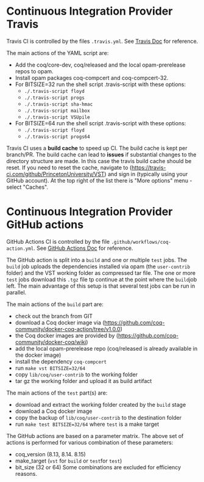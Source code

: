 # Continuous Integration Provider Travis

Travis CI is controlled by the files `.travis.yml`.
See [Travis Doc](https://docs.travis-ci.com) for reference.

The main actions of the YAML script are:

- Add the coq/core-dev, coq/released and the local opam-prerelease repos to opam.
- Install opam packages coq-compcert and coq-compcert-32.
- For BITSIZE=32 run the shell script .travis-script with these options:
  - `./.travis-script floyd`
  - `./.travis-script progs`
  - `./.travis-script sha-hmac`
  - `./.travis-script mailbox`
  - `./.travis-script VSUpile`
- For BITSIZE=64 run the shell script .travis-script with these options:
  - `./.travis-script floyd`
  - `./.travis-script progs64`

Travis CI uses a **build cache** to speed up CI.
The build cache is kept per branch/PR.
The build cache can lead to **issues** if substantial changes to the directory structure are made.
In this case the travis build cache should be reset.
If you need to reset the cache, navigate to (https://travis-ci.com/github/PrincetonUniversity/VST) and sign in (typically using your GitHub account).
At the top right of the list there is "More options" menu - select "Caches".

# Continuous Integration Provider GitHub actions

GitHub Actions CI is controlled by the file `.github/workflows/coq-action.yml`.
See [GitHub Actions Doc](https://docs.github.com/en/free-pro-team@latest/actions/reference/workflow-syntax-for-github-actions) for reference.

The GitHub action is split into a `build` and one or multiple `test` jobs.
The `build` job uploads the dependencies installed via opam (the `user-contrib` folder) and the
VST working folder as compressed tar file.
The one or more `test` jobs download this `.tgz` file tp continue at the point where the `build`job left.
The main advantage of this setup is that several test jobs can be run in parallel.

The main actions of the `build` part are:

- check out the branch from GIT
- download a Coq docker image via (https://github.com/coq-community/docker-coq-action/tree/v1.0.0)
- the Coq docker images are provided by (https://github.com/coq-community/docker-coq/wiki)
- add the local opam-prerelease repo (coq/released is already available in the docker image)
- install the dependency `coq-compcert`
- run `make vst BITSIZE=32/64`
- copy `lib/coq/user-contrib` to the working folder
- tar gz the working folder and upload it as build artifact

The main actions of the `test` part(s) are:

- download and extract the working folder created by the `build` stage
- download a Coq docker image
- copy the backup of `lib/coq/user-contrib` to the destination folder
- run `make test BITSIZE=32/64` where `test` is a make target

The GitHub actions are based on a parameter matrix.
The above set of actions is performed for various combination of these parameters:
- coq_version (8.13, 8.14. 8.15)
- make_target (`vst` for `build` or `test`for `test`)
- bit_size (32 or 64)
Some combinations are excluded for efficiency reasons.

